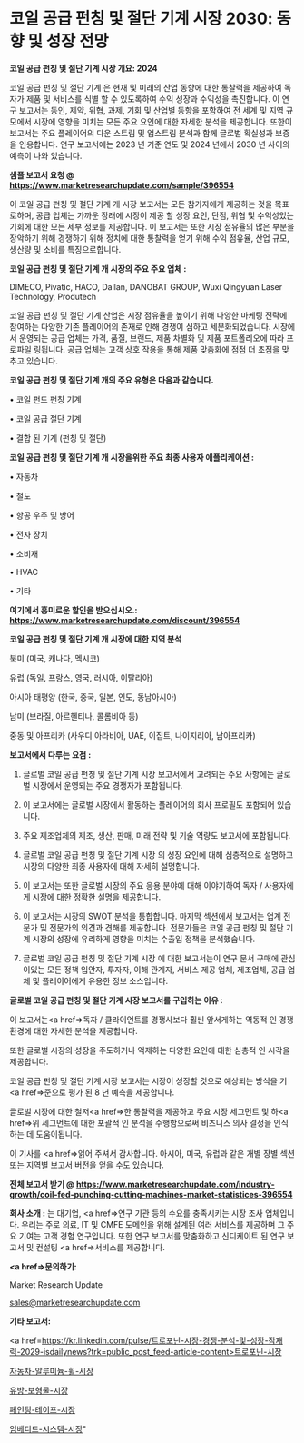 # 코일 공급 펀칭 및 절단 기계 시장 2030: 동향 및 성장 전망

<strong>코일 공급 펀칭 및 절단 기계 시장 개요: 2024</strong>

코일 공급 펀칭 및 절단 기계 은 현재 및 미래의 산업 동향에 대한 통찰력을 제공하여 독자가 제품 및 서비스를 식별 할 수 있도록하여 수익 성장과 수익성을 촉진합니다. 이 연구 보고서는 동인, 제약, 위협, 과제, 기회 및 산업별 동향을 포함하여 전 세계 및 지역 규모에서 시장에 영향을 미치는 모든 주요 요인에 대한 자세한 분석을 제공합니다. 또한이 보고서는 주요 플레이어의 다운 스트림 및 업스트림 분석과 함께 글로벌 확실성과 보증을 인용합니다. 연구 보고서에는 2023 년 기준 연도 및 2024 년에서 2030 년 사이의 예측이 나와 있습니다.



<strong>샘플 보고서 요청 @ <a href=https://www.marketresearchupdate.com/sample/396554>https://www.marketresearchupdate.com/sample/396554</a></strong>

이 코일 공급 펀칭 및 절단 기계 개 시장 보고서는 모든 참가자에게 제공하는 것을 목표로하며, 공급 업체는 가까운 장래에 시장이 제공 할 성장 요인, 단점, 위협 및 수익성있는 기회에 대한 모든 세부 정보를 제공합니다. 이 보고서는 또한 시장 점유율의 많은 부분을 장악하기 위해 경쟁하기 위해 정치에 대한 통찰력을 얻기 위해 수익 점유율, 산업 규모, 생산량 및 소비를 특징으로합니다.



<strong>코일 공급 펀칭 및 절단 기계 개 시장의 주요 주요 업체 :</strong>

DIMECO, Pivatic, HACO, Dallan, DANOBAT GROUP, Wuxi Qingyuan Laser Technology, Produtech

코일 공급 펀칭 및 절단 기계 산업은 시장 점유율을 높이기 위해 다양한 마케팅 전략에 참여하는 다양한 기존 플레이어의 존재로 인해 경쟁이 심하고 세분화되었습니다. 시장에서 운영되는 공급 업체는 가격, 품질, 브랜드, 제품 차별화 및 제품 포트폴리오에 따라 프로파일 링됩니다. 공급 업체는 고객 상호 작용을 통해 제품 맞춤화에 점점 더 초점을 맞추고 있습니다.



<strong>코일 공급 펀칭 및 절단 기계 개의 주요 유형은 다음과 같습니다.</strong>

• 코일 펀드 펀칭 기계

• 코일 공급 절단 기계

• 결합 된 기계 (펀칭 및 절단)



<strong>코일 공급 펀칭 및 절단 기계 개 시장을위한 주요 최종 사용자 애플리케이션 :</strong>

• 자동차

• 철도

• 항공 우주 및 방어

• 전자 장치

• 소비재

• HVAC

• 기타



<strong>여기에서 흥미로운 할인을 받으십시오.: <a href=https://www.marketresearchupdate.com/discount/396554>https://www.marketresearchupdate.com/discount/396554</a></strong>



<strong>코일 공급 펀칭 및 절단 기계 개 시장에 대한 지역 분석</strong>

북미 (미국, 캐나다, 멕시코)

유럽 (독일, 프랑스, 영국, 러시아, 이탈리아)

아시아 태평양 (한국, 중국, 일본, 인도, 동남아시아)

남미 (브라질, 아르헨티나, 콜롬비아 등)

중동 및 아프리카 (사우디 아라비아, UAE, 이집트, 나이지리아, 남아프리카)



<strong>보고서에서 다루는 요점 :</strong>

1. 글로벌 코일 공급 펀칭 및 절단 기계 시장 보고서에서 고려되는 주요 사항에는 글로벌 시장에서 운영되는 주요 경쟁자가 포함됩니다.

2. 이 보고서에는 글로벌 시장에서 활동하는 플레이어의 회사 프로필도 포함되어 있습니다.

3. 주요 제조업체의 제조, 생산, 판매, 미래 전략 및 기술 역량도 보고서에 포함됩니다.

4. 글로벌 코일 공급 펀칭 및 절단 기계 시장 의 성장 요인에 대해 심층적으로 설명하고 시장의 다양한 최종 사용자에 대해 자세히 설명합니다.

5. 이 보고서는 또한 글로벌 시장의 주요 응용 분야에 대해 이야기하여 독자 / 사용자에게 시장에 대한 정확한 설명을 제공합니다.

6. 이 보고서는 시장의 SWOT 분석을 통합합니다. 마지막 섹션에서 보고서는 업계 전문가 및 전문가의 의견과 견해를 제공합니다. 전문가들은 코일 공급 펀칭 및 절단 기계 시장의 성장에 유리하게 영향을 미치는 수출입 정책을 분석했습니다.

7. 글로벌 코일 공급 펀칭 및 절단 기계 시장 에 대한 보고서는이 연구 문서 구매에 관심이있는 모든 정책 입안자, 투자자, 이해 관계자, 서비스 제공 업체, 제조업체, 공급 업체 및 플레이어에게 유용한 정보 소스입니다.



<strong>글로벌 코일 공급 펀칭 및 절단 기계 시장 보고서를 구입하는 이유 :</strong>

이 보고서는<a href=>독자 / 클</a>라이언트를 경쟁사보다 훨씬 앞서게하는 역동적 인 경쟁 환경에 대한 자세한 분석을 제공합니다.

또한 글로벌 시장의 성장을 주도하거나 억제하는 다양한 요인에 대한 심층적 인 시각을 제공합니다.

코일 공급 펀칭 및 절단 기계 시장 보고서는 시장이 성장할 것으로 예상되는 방식을 기<a href=>준으로</a> 평가 된 8 년 예측을 제공합니다.

글로벌 시장에 대한 철저<a href=>한 통찰력</a>을 제공하고 주요 시장 세그먼트 및 하<a href=>위 세그</a>먼트에 대한 포괄적 인 분석을 수행함으로써 비즈니스 의사 결정을 인식하는 데 도움이됩니다.

이 기사를 <a href=>읽어 주</a>셔서 감사합니다. 아시아, 미국, 유럽과 같은 개별 장별 섹션 또는 지역별 보고서 버전을 얻을 수도 있습니다.



<strong>전체 보고서 받기 @ <a href=https://www.marketresearchupdate.com/industry-growth/coil-fed-punching-cutting-machines-market-statistices-396554>https://www.marketresearchupdate.com/industry-growth/coil-fed-punching-cutting-machines-market-statistices-396554</a></strong>



<strong>회사 소개 :</strong>
는 대기업, <a href=>연구 기</a>관 등의 수요를 충족시키는 시장 조사 업체입니다. 우리는 주로 의료, IT 및 CMFE 도메인을 위해 설계된 여러 서비스를 제공하며 그 주요 기여는 고객 경험 연구입니다. 또한 연구 보고서를 맞춤화하고 신디케이트 된 연구 보고서 및 컨설팅 <a href=>서비</a>스를 제공합니다.



<strong><a href=>문의하기:</a></strong>

Market Research Update

sales@marketresearchupdate.com



<strong>기타 보고서:</strong>

<a href=https://kr.linkedin.com/pulse/트로포닌-시장-경쟁-분석-및-성장-잠재력-2029-isdailynews?trk=public_post_feed-article-content>트로포닌-시장</a>

<a href=https://www.linkedin.com/pulse/자동차-알루미늄-휠-시장-경쟁-분석-및-성장-잠재력-2029-market-matrix-musings-analysis-rkdgf/>자동차-알루미늄-휠-시장</a>

<a href=https://www.linkedin.com/pulse/유방-보형물-시장-동향-및-성장-전망-survey-savvy-insights-360-analysis-ot3af/>유방-보형물-시장</a>

<a href=https://www.linkedin.com/pulse/페인팅-테이프-시장-규모-및-성장-2023-trendsetters-talk-360-analysis-j8gbf/>페인팅-테이프-시장</a>

<a href=https://www.linkedin.com/pulse/임베디드-시스템-시장-현재-및-미래-성장-2030-analytics-avenue-adventures-24-ana-xnzic/>임베디드-시스템-시장</a>"
